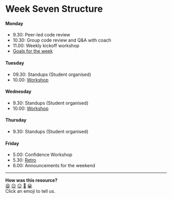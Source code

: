 # Week Seven Structure

#### Monday

- 9.30: Peer-led code review
- 10.30: Group code review and Q&A with coach
- 11.00: Weekly kickoff workshop
- [Goals for the week](https://github.com/makersacademy/course/blob/master/further_javascript/README.md#goals-for-the-week)

#### Tuesday
- 09.30: Standups (Student organised) 
- 10.00: [Workshop](https://github.com/makersacademy/skills-workshops/tree/master/week-7/javascript-module-pattern-workshop)

#### Wednesday
- 9.30: Standups (Student organised)
- 10.00: [Workshop](https://github.com/makersacademy/skills-workshops/tree/master/week-7/isolating-units-with-mocks)

#### Thursday
- 9.30: Standups (Student organised)

#### Friday
- 5.00: Confidence Workshop
- 5.30: [Retro](https://github.com/makersacademy/course/blob/master/pills/student_retrospective.md)
- 6.00: Announcements for the weekend

<!-- BEGIN GENERATED SECTION DO NOT EDIT -->

---

**How was this resource?**  
[😫](https://airtable.com/shrUJ3t7KLMqVRFKR?prefill_Repository=course&prefill_File=sequence/remote/week07.md&prefill_Sentiment=😫) [😕](https://airtable.com/shrUJ3t7KLMqVRFKR?prefill_Repository=course&prefill_File=sequence/remote/week07.md&prefill_Sentiment=😕) [😐](https://airtable.com/shrUJ3t7KLMqVRFKR?prefill_Repository=course&prefill_File=sequence/remote/week07.md&prefill_Sentiment=😐) [🙂](https://airtable.com/shrUJ3t7KLMqVRFKR?prefill_Repository=course&prefill_File=sequence/remote/week07.md&prefill_Sentiment=🙂) [😀](https://airtable.com/shrUJ3t7KLMqVRFKR?prefill_Repository=course&prefill_File=sequence/remote/week07.md&prefill_Sentiment=😀)  
Click an emoji to tell us.

<!-- END GENERATED SECTION DO NOT EDIT -->

